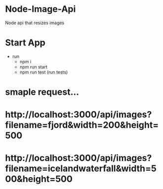 # Node-Image-Api
Node api that resizes images

# Start App
- run
    - npm i
    - npm run start
    - npm run test (run tests)

# smaple request...
# http://localhost:3000/api/images?filename=fjord&width=200&height=500
# http://localhost:3000/api/images?filename=icelandwaterfall&width=500&height=500



